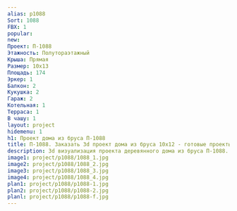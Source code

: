 ```yaml
---
alias: p1088
Sort: 1088
FBX: 1
popular: 
new: 
Проект: П-1088
Этажность: Полутораэтажный
Крыша: Прямая
Размер: 10х13
Площадь: 174
Эркер: 1
Балкон: 2
Кукушка: 2
Гараж: 2
Котельная: 1
Терраса: 1
В чашу: 1
layout: project
hidemenu: 1
h1: Проект дома из бруса П-1088
title: П-1088. Заказать 3d проект дома из бруса 10х12 - готовые проекты
description: 3d визуализация проекта деревянного дома из бруса П-1088. Площадь 174 м2, размер 10х12. Вы можете внести любые изменения в проект.
image1: project/p1088/1088_1.jpg
image2: project/p1088/1088_2.jpg
image3: project/p1088/1088_3.jpg
image4: project/p1088/1088_4.jpg
plan1: project/p1088/p1088-1.jpg
plan2: project/p1088/p1088-2.jpg
planl: project/p1088/p1088-f.jpg
---
```

